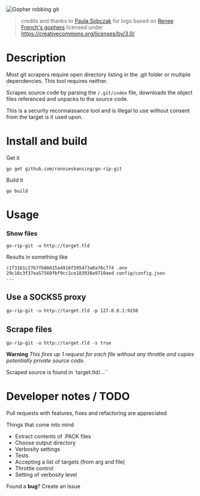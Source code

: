 ![Gopher robbing git](https://raw.githubusercontent.com/RonnieSkansing/gorgit/master/assets/0.5x/gorgit-logo%400.5x.png)

> credits and thanks to [Paula Sobczak](https://paulajs.dk) for logo based on [Renee French's gophers](http://reneefrench.blogspot.com/)
> licensed under https://creativecommons.org/licenses/by/3.0/



# Description
Most git scrapers require open directory listing in the .git folder or multiple dependencies. This tool requires neither.

Scrapes source code by parsing the `/.git/index` file, downloads the object files referenced and unpacks to the source code.

This is a security reconnaissance tool and is illegal to use without consent from the target is it used upon.

# Install and build
Get it

`go get github.com/ronnieskansing/go-rip-git`

Build it

`go build`

# Usage
### Show files
`go-rip-git -u http://target.tld`

Results in something like
```
c1f3161c27b7fb86615a4916f595473a0a76c774 .env
29c16c3f37ea57569fbf9cc1ce183938a9710aed config/config.json
...
```

## Use a SOCKS5 proxy
`go-rip-git -u http://target.tld -p 127.0.0.1:9150`

## Scrape files
`go-rip-git -u http://target.tld -s true`

**Warning** *This fires up 1 request for each file without any throttle and copies potentially private source code.*

Scraped source is found in `target.tld/...``

# Developer notes / TODO
Pull requests with features, fixes and refactoring are appreciated

Things that come into mind
- Extract contents of .PACK files
- Choose output directory
- Verbosity settings
- Tests
- Accepting a list of targets (from arg and file)
- Throttle control
- Setting of verbosity level

Found a **bug**? Create an issue
